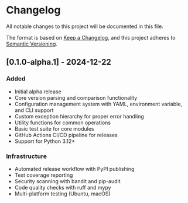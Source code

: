 # Changelog

All notable changes to this project will be documented in this file.

The format is based on [Keep a Changelog](https://keepachangelog.com/en/1.0.0/),
and this project adheres to [Semantic Versioning](https://semver.org/spec/v2.0.0.html).


## [0.1.0-alpha.1] - 2024-12-22

### Added

- Initial alpha release
- Core version parsing and comparison functionality
- Configuration management system with YAML, environment variable, and CLI support
- Custom exception hierarchy for proper error handling
- Utility functions for common operations
- Basic test suite for core modules
- GitHub Actions CI/CD pipeline for releases
- Support for Python 3.12+

### Infrastructure

- Automated release workflow with PyPI publishing
- Test coverage reporting
- Security scanning with bandit and pip-audit
- Code quality checks with ruff and mypy
- Multi-platform testing (Ubuntu, macOS)
